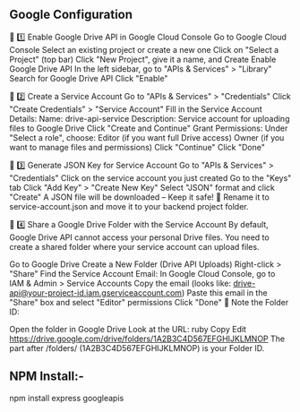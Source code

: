 ## Google Configuration

📌 1️⃣ Enable Google Drive API in Google Cloud Console
Go to Google Cloud Console
Select an existing project or create a new one
Click on "Select a Project" (top bar)
Click "New Project", give it a name, and Create
Enable Google Drive API
In the left sidebar, go to "APIs & Services" > "Library"
Search for Google Drive API
Click "Enable"

📌 2️⃣ Create a Service Account
Go to "APIs & Services" > "Credentials"
Click "Create Credentials" > "Service Account"
Fill in the Service Account Details:
Name: drive-api-service
Description: Service account for uploading files to Google Drive
Click "Create and Continue"
Grant Permissions:
Under "Select a role", choose:
Editor (if you want full Drive access)
Owner (if you want to manage files and permissions)
Click "Continue"
Click "Done"

📌 3️⃣ Generate JSON Key for Service Account
Go to "APIs & Services" > "Credentials"
Click on the service account you just created
Go to the "Keys" tab
Click "Add Key" > "Create New Key"
Select "JSON" format and click "Create"
A JSON file will be downloaded – Keep it safe!
📌 Rename it to service-account.json and move it to your backend project folder.

📌 4️⃣ Share a Google Drive Folder with the Service Account
By default, Google Drive API cannot access your personal Drive files. You need to create a shared folder where your service account can upload files.

Go to Google Drive
Create a New Folder (Drive API Uploads)
Right-click > "Share"
Find the Service Account Email:
In Google Cloud Console, go to IAM & Admin > Service Accounts
Copy the email (looks like: drive-api@your-project-id.iam.gserviceaccount.com)
Paste this email in the "Share" box and select "Editor" permissions
Click "Done"
📌 Note the Folder ID:

Open the folder in Google Drive
Look at the URL:
ruby
Copy
Edit
https://drive.google.com/drive/folders/1A2B3C4D567EFGHIJKLMNOP
The part after /folders/ (1A2B3C4D567EFGHIJKLMNOP) is your Folder ID.

## NPM Install:-

npm install express googleapis
